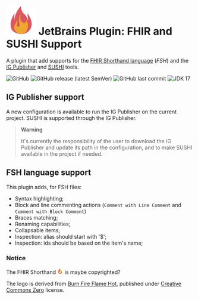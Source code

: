 # ![FHIR and SUSHI Support Logo](src/main/resources/META-INF/pluginIcon.svg) JetBrains Plugin: FHIR and SUSHI Support

A plugin that add supports for the [FHIR Shorthand language](https://build.fhir.org/ig/HL7/fhir-shorthand/index.html)
(_FSH_) and the [IG Publisher](https://github.com/HL7/fhir-ig-publisher) and [SUSHI](https://github.com/FHIR/sushi/)
tools.

<p align="center">

![GitHub](https://img.shields.io/github/license/qligier/jetbrains-plugin-fhir?style=flat-square)
![GitHub release (latest SemVer)](https://img.shields.io/github/v/release/qligier/jetbrains-plugin-fhir?style=flat-square)
![GitHub last commit](https://img.shields.io/github/last-commit/qligier/jetbrains-plugin-fhir?style=flat-square)
![JDK 17](https://img.shields.io/badge/JDK-11-blue?style=flat-square)
</p>

## IG Publisher support

A new configuration is available to run the IG Publisher on the current project. SUSHI is supported through the IG
Publisher.

> **Warning**
>
> It's currently the responsibility of the user to download the IG Publisher and update its path in the
> configuration, and to make SUSHI available in the project if needed.

## FSH language support

This plugin adds, for FSH files:

- Syntax highlighting;
- Block and line commenting actions (`Comment with Line Comment` and `Comment with Block Comment`)
- Braces matching;
- Renaming capabilities;
- Collapsable items;
- Inspection: alias should start with '$';
- Inspection: ids should be based on the item's name;

### Notice

The FHIR
Shorthand ![FSH icon](https://github.com/qligier/jetbrains-plugin-fhir/raw/master/src/main/resources/icons/fsh_flame.png)
is maybe copyrighted?

The logo is derived from [Burn Fire Flame Hot](https://www.svgrepo.com/svg/404501/burn-fire-flame-hot), published
under [Creative Commons Zero](https://creativecommons.org/publicdomain/zero/1.0/) license.
